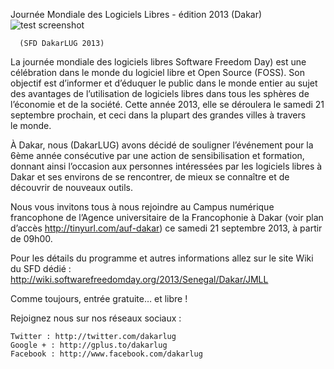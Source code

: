 
 Journée Mondiale des Logiciels Libres - édition 2013 (Dakar)
![test screenshot](http://blog.dakarlug.org//media/Affiche-JMLL2013.jpg "")
    
      (SFD DakarLUG 2013)


La journée mondiale des logiciels libres Software Freedom Day) est une célébration dans le monde du logiciel libre et Open Source (FOSS). Son objectif est d’informer et d’éduquer le public dans le monde entier au sujet des avantages de l’utilisation de logiciels libres dans tous les sphères de l’économie et de la société. Cette année 2013, elle se déroulera le samedi 21 septembre prochain, et ceci dans la plupart des grandes villes à travers le monde.



À Dakar, nous (DakarLUG) avons décidé de souligner l’événement pour la 6ème année consécutive par une action de sensibilisation et formation, donnant ainsi l’occasion aux personnes intéressées par les logiciels libres à Dakar et ses environs de se rencontrer, de mieux se connaître et de découvrir de nouveaux outils.



Nous vous invitons tous à nous rejoindre au Campus numérique francophone de l’Agence universitaire de la Francophonie à Dakar (voir plan d’accès http://tinyurl.com/auf-dakar) ce samedi 21 septembre 2013, à partir de 09h00.


Pour les détails du programme et autres informations allez sur le site Wiki du SFD dédié : http://wiki.softwarefreedomday.org/2013/Senegal/Dakar/JMLL




Comme toujours, entrée gratuite… et libre !





Rejoignez nous sur nos réseaux sociaux :

	Twitter : http://twitter.com/dakarlug
	Google + : http://gplus.to/dakarlug
	Facebook : http://www.facebook.com/dakarlug


    
    
    



    



    



    



    



    



 
    
     